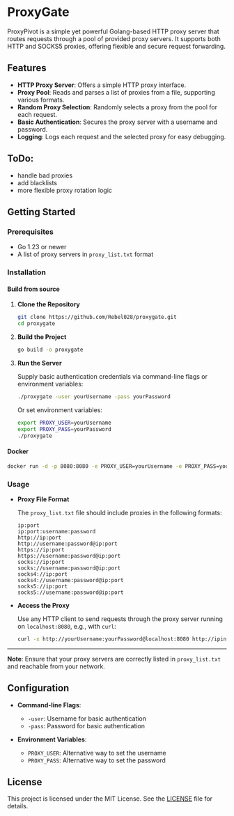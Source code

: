 # ProxyGate 
ProxyPivot is a simple yet powerful Golang-based HTTP proxy server that routes requests through a pool of provided proxy servers. It supports both HTTP and SOCKS5 proxies, offering flexible and secure request forwarding.

## Features

- **HTTP Proxy Server**: Offers a simple HTTP proxy interface.
- **Proxy Pool**: Reads and parses a list of proxies from a file, supporting various formats.
- **Random Proxy Selection**: Randomly selects a proxy from the pool for each request.
- **Basic Authentication**: Secures the proxy server with a username and password.
- **Logging**: Logs each request and the selected proxy for easy debugging.

## ToDo:
- handle bad proxies
- add blacklists
- more flexible proxy rotation logic

## Getting Started

### Prerequisites

- Go 1.23 or newer
- A list of proxy servers in `proxy_list.txt` format

### Installation

#### Build from source

1. **Clone the Repository**

   ```bash
   git clone https://github.com/Rebel028/proxygate.git
   cd proxygate
   ```

2. **Build the Project**

   ```bash
   go build -o proxygate
   ```

3. **Run the Server**

   Supply basic authentication credentials via command-line flags or environment variables:

   ```bash
   ./proxygate -user yourUsername -pass yourPassword
   ```

   Or set environment variables:

   ```bash
   export PROXY_USER=yourUsername
   export PROXY_PASS=yourPassword
   ./proxygate
   ```

#### Docker

```bash
docker run -d -p 8080:8080 -e PROXY_USER=yourUsername -e PROXY_PASS=yourPassword -v $(pwd)/proxy_list.txt:/app/proxy_list.txt --name proxygate ghcr.io/rebel028/proxygate:latest
```

### Usage

- **Proxy File Format**

  The `proxy_list.txt` file should include proxies in the following formats:

  ```
  ip:port
  ip:port:username:password
  http://ip:port
  http://username:password@ip:port
  https://ip:port
  https://username:password@ip:port
  socks://ip:port
  socks://username:password@ip:port
  socks4://ip:port
  socks4://username:password@ip:port
  socks5://ip:port
  socks5://username:password@ip:port
  ```

- **Access the Proxy**

  Use any HTTP client to send requests through the proxy server running on `localhost:8080`, e.g., with `curl`:

  ```bash
  curl -x http://yourUsername:yourPassword@localhost:8080 http://ipinfo.io
  ```
---
**Note**: Ensure that your proxy servers are correctly listed in `proxy_list.txt` and reachable from your network.


## Configuration

- **Command-line Flags**:
    - `-user`: Username for basic authentication
    - `-pass`: Password for basic authentication

- **Environment Variables**:
    - `PROXY_USER`: Alternative way to set the username
    - `PROXY_PASS`: Alternative way to set the password

## License

This project is licensed under the MIT License. See the [LICENSE](LICENSE) file for details.

